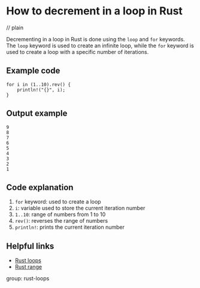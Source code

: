 # How to decrement in a loop in Rust
// plain

Decrementing in a loop in Rust is done using the `loop` and `for` keywords. The `loop` keyword is used to create an infinite loop, while the `for` keyword is used to create a loop with a specific number of iterations.

## Example code

```
for i in (1..10).rev() {
    println!("{}", i);
}
```

## Output example

```
9
8
7
6
5
4
3
2
1
```

## Code explanation


1. `for` keyword: used to create a loop
2. `i`: variable used to store the current iteration number
3. `1..10`: range of numbers from 1 to 10
4. `rev()`: reverses the range of numbers
5. `println!`: prints the current iteration number

## Helpful links

- [Rust loops](https://doc.rust-lang.org/book/ch03-03-how-functions-work.html#loops)
- [Rust range](https://doc.rust-lang.org/std/ops/struct.Range.html)

group: rust-loops